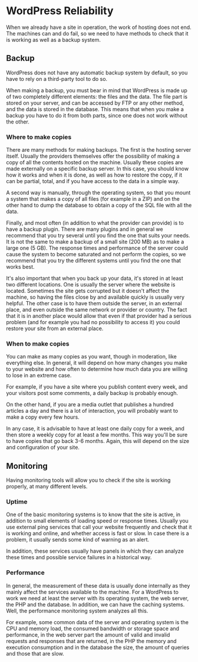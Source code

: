 # WordPress Reliability

When we already have a site in operation, the work of hosting does not end. The machines can and do fail, so we need to have methods to check that it is working as well as a backup system.

## Backup

WordPress does not have any automatic backup system by default, so you have to rely on a third-party tool to do so.

When making a backup, you must bear in mind that WordPress is made up of two completely different elements: the files and the data. The file part is stored on your server, and can be accessed by FTP or any other method, and the data is stored in the database. This means that when you make a backup you have to do it from both parts, since one does not work without the other.

### Where to make copies

There are many methods for making backups. The first is the hosting server itself. Usually the providers themselves offer the possibility of making a copy of all the contents hosted on the machine. Usually these copies are made externally on a specific backup server. In this case, you should know how it works and when it is done, as well as how to restore the copy, if it can be partial, total, and if you have access to the data in a simple way.

A second way is manually, through the operating system, so that you mount a system that makes a copy of all files (for example in a ZIP) and on the other hand to dump the database to obtain a copy of the SQL file with all the data.

Finally, and most often (in addition to what the provider can provide) is to have a backup plugin. There are many plugins and in general we recommend that you try several until you find the one that suits your needs. It is not the same to make a backup of a small site (200 MB) as to make a large one (5 GB). The response times and performance of the server could cause the system to become saturated and not perform the copies, so we recommend that you try the different systems until you find the one that works best.

It's also important that when you back up your data, it's stored in at least two different locations. One is usually the server where the website is located. Sometimes the site gets corrupted but it doesn't affect the machine, so having the files close by and available quickly is usually very helpful. The other case is to have them outside the server, in an external place, and even outside the same network or provider or country. The fact that it is in another place would allow that even if that provider had a serious problem (and for example you had no possibility to access it) you could restore your site from an external place.

### When to make copies

You can make as many copies as you want, though in moderation, like everything else. In general, it will depend on how many changes you make to your website and how often to determine how much data you are willing to lose in an extreme case.

For example, if you have a site where you publish content every week, and your visitors post some comments, a daily backup is probably enough.

On the other hand, if you are a media outlet that publishes a hundred articles a day and there is a lot of interaction, you will probably want to make a copy every few hours.

In any case, it is advisable to have at least one daily copy for a week, and then store a weekly copy for at least a few months. This way you'll be sure to have copies that go back 3-6 months. Again, this will depend on the size and configuration of your site.

## Monitoring

Having monitoring tools will allow you to check if the site is working properly, at many different levels.

### Uptime

One of the basic monitoring systems is to know that the site is active, in addition to small elements of loading speed or response times. Usually you use external ping services that call your website frequently and check that it is working and online, and whether access is fast or slow. In case there is a problem, it usually sends some kind of warning as an alert.

In addition, these services usually have panels in which they can analyze these times and possible service failures in a historical way.

### Performance

In general, the measurement of these data is usually done internally as they mainly affect the services available to the machine. For a WordPress to work we need at least the server with its operating system, the web server, the PHP and the database. In addition, we can have the caching systems. Well, the performance monitoring system analyzes all this.

For example, some common data of the server and operating system is the CPU and memory load, the consumed bandwidth or storage space and performance, in the web server part the amount of valid and invalid requests and responses that are returned, in the PHP the memory and execution consumption and in the database the size, the amount of queries and those that are slow.